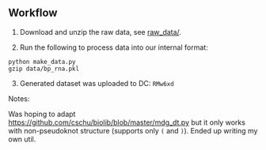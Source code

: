 ## Workflow

1. Download and unzip the raw data, see [raw_data/](raw_data/).


2. Run the following to process data into our internal format:

```
python make_data.py
gzip data/bp_rna.pkl
```

3. Generated dataset was uploaded to DC: `RMw6xd`



Notes:

Was hoping to adapt https://github.com/cschu/biolib/blob/master/mdg_dt.py
but it only works with non-pseudoknot structure (supports only `(` and `)`).
Ended up writing my own util.


